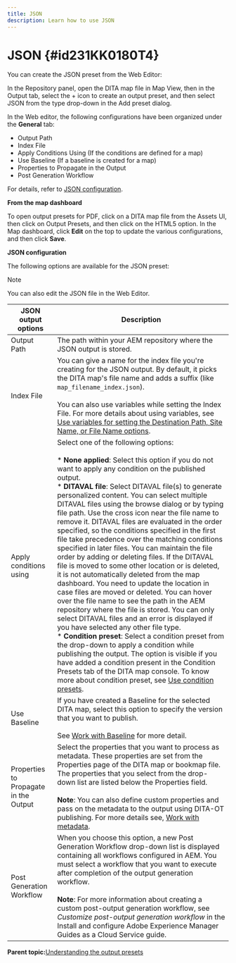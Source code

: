 ```yaml
---
title: JSON
description: Learn how to use JSON
---
```


# JSON {#id231KK0180T4}

You can create the JSON preset from the Web Editor:

In the Repository panel, open the DITA map file in Map View, then in the Output tab, select the + icon to create an output preset, and then select JSON from the type drop-down in the Add preset dialog.

In the Web editor, the following configurations have been organized under the **General** tab:

-   Output Path
-   Index File
-   Apply Conditions Using \(If the conditions are defined for a map\)
-   Use Baseline \(If a baseline is created for a map\)
-   Properties to Propagate in the Output
-   Post Generation Workflow

For details, refer to [JSON configuration](#id231KJA00REJ).

**From the map dashboard**

To open output presets for PDF, click on a DITA map file from the Assets UI, then click on Output Presets, and then click on the HTML5 option. In the Map dashboard, click **Edit** on the top to update the various configurations, and then click **Save**.

**JSON configuration**

The following options are available for the JSON preset:

>[!NOTE]
>
> You can also edit the JSON file in the Web Editor.

| JSON output options | Description |
| --- | --- |
| Output Path | The path within your AEM repository where the JSON output is stored. |
| Index File | You can give a name for the index file you're creating for the JSON output. By default, it picks the DITA map's file name and adds a suffix (like `map_filename_index.json`).<br><br>You can also use variables while setting the Index File. For more details about using variables, see [Use variables for setting the Destination Path, Site Name, or File Name options](generate-output-use-variables.md#id18BUG70K05Z). |
| Apply conditions using | Select one of the following options:<br><br>* **None applied**: Select this option if you do not want to apply any condition on the published output.<br>* **DITAVAL file**: Select DITAVAL file(s) to generate personalized content. You can select multiple DITAVAL files using the browse dialog or by typing file path. Use the cross icon near the file name to remove it. DITAVAL files are evaluated in the order specified, so the conditions specified in the first file take precedence over the matching conditions specified in later files. You can maintain the file order by adding or deleting files. If the DITAVAL file is moved to some other location or is deleted, it is not automatically deleted from the map dashboard. You need to update the location in case files are moved or deleted. You can hover over the file name to see the path in the AEM repository where the file is stored. You can only select DITAVAL files and an error is displayed if you have selected any other file type.<br>* **Condition preset**: Select a condition preset from the drop-down to apply a condition while publishing the output. The option is visible if you have added a condition present in the Condition Presets tab of the DITA map console. To know more about condition preset, see [Use condition presets](generate-output-use-condition-presets.md#id1825FL004PN). |
| Use Baseline | If you have created a Baseline for the selected DITA map, select this option to specify the version that you want to publish.<br><br>See [Work with Baseline](generate-output-use-baseline-for-publishing.md#id1825FI0J0PF) for more detail. |
| Properties to Propagate in the Output | Select the properties that you want to process as metadata. These properties are set from the Properties page of the DITA map or bookmap file. The properties that you select from the drop-down list are listed below the Properties field.<br><br>**Note**: You can also define custom properties and pass on the metadata to the output using DITA-OT publishing. For more details see, [Work with metadata](metadata-dita.md#id21BJ00QD0XA). |
| Post Generation Workflow | When you choose this option, a new Post Generation Workflow drop-down list is displayed containing all workflows configured in AEM. You must select a workflow that you want to execute after completion of the output generation workflow.<br><br>**Note**: For more information about creating a custom post-output generation workflow, see _Customize post-output generation workflow_ in the Install and configure Adobe Experience Manager Guides as a Cloud Service guide. |

**Parent topic:**[Understanding the output presets](generate-output-understand-presets.md)

